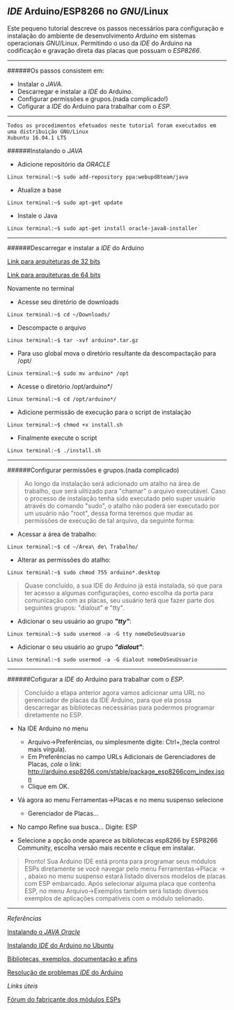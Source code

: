 ## _IDE_ Arduino/ESP8266 no _GNU_/Linux 

Este pequeno tutorial descreve os passos necessários para configuração e instalação do ambiente de desenvolvimento _Arduino_
em sistemas operacionais _GNU_/Linux. Permitindo o uso da _IDE_ do Arduino na codificação e gravação direta das placas que possuam o _ESP8266_.

***
######Os passos consistem em:
* Instalar o _JAVA_.
* Descarregar e instalar a _IDE_ do Arduino.
* Configurar permissões e grupos.(nada complicado!)
* Cofigurar a _IDE_ do Arduino para trabalhar com o _ESP_.

---

```
Todos os procedimentos efetuados neste tutorial foram executados em uma distribuição GNU/Linux
Xubuntu 16.04.1 LTS
```

######Instalando o _JAVA_

* Adicione repositório da _ORACLE_
```
Linux terminal:~$ sudo add-repository ppa:webupd8team/java
```
* Atualize a base
```
Linux terminal:~$ sudo apt-get update
```
* Instale o Java
```
Linux terminal:~$ sudo apt-get install oracle-java8-installer
```
---

######Descarregar e instalar a _IDE_ do Arduino

[Link para arquiteturas de 32 bits](https://www.arduino.cc/download.php?f=/arduino-nightly-linux32.tar.xz)

[Link para arquiteturas de 64 bits](https://www.arduino.cc/download.php?f=/arduino-nightly-linux64.tar.xz)

Novamente no terminal

* Acesse seu diretório de downloads
```
Linux terminal:~$ cd ~/Downloads/
```
* Descompacte o arquivo
```
Linux terminal:~$ tar -xvf arduino*.tar.gz
```
* Para uso global mova o diretório resultante da descompactação para /opt/
```
Linux terminal:~$ sudo mv arduino* /opt
```
* Acesse o diretório /opt/arduino*/
```
Linux terminal:~$ cd /opt/arduino*/
```
* Adicione permissão de execução para o script de instalação
```
Linux terminal:~$ chmod +x install.sh
```
* Finalmente execute o script
```
Linux terminal:~$ ./install.sh
```
---

######Configurar permissões e grupos.(nada complicado)

>Ao longo da instalação será adicionado um atalho na área de trabalho, que será ulitizado para "chamar" o arquivo executável. Caso o processo de instalação tenha sido executado pelo super usuário através do comando "sudo", o atalho não poderá ser    executado por um usuário não "root", dessa forma teremos que mudar as permissões de execução de tal arquivo, da seguinte forma:

* Acessar a área de trabalho:
```
Linux terminal:~$ cd ~/Área\ de\ Trabalho/
```
* Alterar as permissões do atalho:
```
Linux terminal:~$ sudo chmod 755 arduino*.desktop
```

>Quase concluído, a sua IDE do Arduino já está instalada, só que para ter acesso a algumas configurações, como escolha da porta para comunicação com as placas, seu usuário terá que fazer parte dos seguintes grupos: "dialout" e "tty".

* Adicionar o seu usuário ao grupo _**"tty"**_:
```
Linux terminal:~$ sudo usermod -a -G tty nomeDoSeuUsuario
``` 
* Adicionar o seu usuário ao grupo _**"dialout"**_:
```
Linux terminal:~$ sudo usermod -a -G dialout nomeDoSeuUsuario
```
---

######Cofigurar a _IDE_ do Arduino para trabalhar com o _ESP_.

>Concluído a etapa anterior agora vamos adicionar uma URL no gerenciador de placas da IDE Arduino, para que ela possa descarregar as bibliotecas necessárias para podermos programar diretamente no ESP.

* Na IDE Arduino no menu
  * Arquivo->Preferências, ou simplesmente digite: Ctrl+,(tecla control mais vírgula).
  * Em Preferências no campo URLs Adicionais de Gerenciadores de Placas, _cole_ o link:
    http://arduino.esp8266.com/stable/package_esp8266com_index.json
  * Clique em OK.

* Vá agora ao menu Ferramentas->Placas e no menu suspenso selecione
   * Gerenciador de Placas...

* No campo Refine sua busca... Digite: ESP

* Selecione a opção onde aparece as bibliotecas esp8266 by ESP8266 Community, escolha versão mais recente e clique em instalar.

>Pronto! Sua Arduino IDE está pronta para programar seus módulos ESPs diretamente se você navegar pelo menu Ferramentas->Placa: -> , abaixo no menu suspenso estará listado diversos modelos de placas com ESP embarcado. Após selecionar alguma placa que contenha ESP, no menu Arquivo->Exemplos também será listado diversos exemplos de aplicações compatíveis com o módulo selionado.

----

*Referências*

[Instalando o _JAVA Oracle_](http://www.webupd8.org/2012/09/install-oracle-java-8-in-ubuntu-via-ppa.html)

[Instalando _IDE_ do Arduino no Ubuntu](http://ubuntuhandbook.org/index.php/2015/11/install-arduino-ide-1-6-6-ubuntu/)

[Bibliotecas, exemplos, documentação e afins](https://github.com/esp8266/Arduino)

[Resolução de problemas _IDE_ do Arduino](https://www.arduino.cc/en/Guide/Troubleshooting#toc1)

*Links úteis*

[Fórum do fabricante dos módulos ESPs](http://bbs.espressif.com/)
